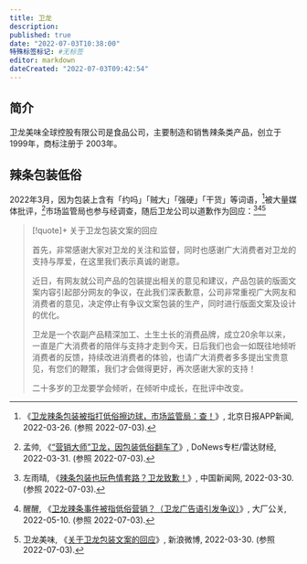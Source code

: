 ```yaml
---
title: 卫龙
description:
published: true
date: "2022-07-03T10:38:00"
特殊标签标记: #无标签
editor: markdown
dateCreated: "2022-07-03T09:42:54"
---
```


## 简介

卫龙美味全球控股有限公司是食品公司，主要制造和销售辣条类产品，创立于 1999年，商标注册于 2003年。

## 辣条包装低俗

2022年3月，因为包装上含有「约吗」「贼大」「强硬」「干货」等词语，[^fe21]被大量媒体批评，[^40212]市场监管局也参与经调查，随后卫龙公司以道歉作为回应：[^9715][^119054][^G0u7k]

[^40212]: 孟帅, 《[“营销大师”卫龙，因包装低俗翻车了](https://web.archive.org/web/20220423023548/https://www.donews.com/article/detail/6130/40212.html)》, DoNews专栏/雷达财经, 2022-03-31. (参照 2022-07-03).

[^fe21]: 《[卫龙辣条包装被指打低俗擦边球，市场监管局：查！](https://web.archive.org/web/20220326060032/https://bj.bjd.com.cn/5b165687a010550e5ddc0e6a/contentShare/5b16573ae4b02a9fe2d558f9/AP623e6d18e4b0079458b62743.html)》, 北京日报APP新闻, 2022-03-26. (参照 2022-07-03).

[^9715]: 左雨晴, 《[辣条包装也玩色情套路？卫龙致歉！](https://web.archive.org/web/20220426200136/https://www.chinanews.com.cn/cj/2022/03-30/9715407.shtml)》, 中国新闻网, 2022-03-30. (参照 2022-07-03).

[^119054]: 醒醒, 《[卫龙辣条事件被指低俗营销？（卫龙广告语引发争议）](https://web.archive.org/web/20220703015851/https://www.dachanggongguan.com/article-119054.html)》, 大厂公关, 2022-05-10. (参照 2022-07-03).

[^G0u7k]: 卫龙美味, 《[关于卫龙包装文案的回应](https://archive.ph/G0u7k "https://weibo.com/5171482644/Lm2f5e7gN")》, 新浪微博, 2022-03-30. (参照 2022-07-03).

> [!quote]+ 关于卫龙包装文案的回应
>
> 首先，非常感谢大家对卫龙的关注和监督，同时也感谢广大消费者对卫龙的支持与厚爱，在这里我们表示真诚的谢意。
>
> 近日，有网友就公司产品的包装提出相关的意见和建议，产品包装的版面文案内容引起部分网友的争议，在此我们深表歉意，公司非常重视广大网友和消费者的意见，决定停止有争议文案包装的生产，同时进行版面文案及设计的优化。
>
> 卫龙是一个农副产品精深加工、土生土长的消费品牌，成立20余年以来，一直是广大消费者的陪伴与支持才走到今天，日后我们也会一如既往地倾听消费者的反馈，持续改进消费者的体验，也请广大消费者多多提出宝贵意见，有您们的鞭策，我们才会做得更好，再次感谢大家的支持！
>
> 二十多岁的卫龙要学会倾听，在倾听中成长，在批评中改变。


